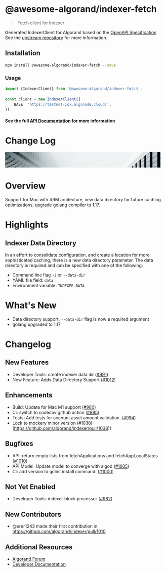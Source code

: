 
# @awesome-algorand/indexer-fetch
> Fetch client for Indexer

Generated IndexerClient for Algorand based on the [OpenAPI Specification](https://raw.githubusercontent.com/algorand/indexer/2.12.0/api/indexer.oas3.yml). 
See the [upstream repository](https://github.com/algorand/indexer) for more information.

## Installation

```bash
npm install @awesome-algorand/indexer-fetch --save
```

### Usage

```typescript
import {IndexerClient} from '@awesome-algorand/indexer-fetch';

const client = new IndexerClient({
    BASE: 'https://testnet-idx.algonode.cloud/',
})
```

#### See the full [API Documentation](https://awesome-algorand.github.io/algo-fetch/guides/clients/indexer/) for more information

# Change Log
![GitHub Logo](https://raw.githubusercontent.com/algorand/go-algorand/master/release/release-banner.jpg)

# Overview
Support for Mac with ARM arcitecture, new data directory for future caching optimizations, upgrade golang compiler to 1.17.

# Highlights

## Indexer Data Directory

In an effort to consolidate configuration, and create a location for more sophisticated caching, there is a new data directory parameter. The data directory is required and can be specified with one of the following:
* Command line flag `-i` or `--data-dir`
* YAML file field: `data`
* Environment variable: `INDEXER_DATA`

# What's New
* Data directory support, `--data-dir` flag is now a required argument
* golang upgraded to 1.17

# Changelog
## New Features
* Developer Tools: create indexer data dir ([#991](https://github.com/algorand/indexer/pull/991))
* New Feature: Adds Data Directory Support ([#1012](https://github.com/algorand/indexer/pull/1012))
## Enhancements
* Build: Update for Mac M1 support ([#980](https://github.com/algorand/indexer/pull/980))
* Ci: switch to codecov github action ([#995](https://github.com/algorand/indexer/pull/995))
* Tests: Add tests for account asset amount validation. ([#994](https://github.com/algorand/indexer/pull/994))
* Lock to mockery minor version (#1038)(https://github.com/algorand/indexer/pull/1038))
## Bugfixes
* API: return empty lists from fetchApplications and fetchAppLocalStates ([#1010](https://github.com/algorand/indexer/pull/1010))
* API Model: Update model to converge with algod ([#1005](https://github.com/algorand/indexer/pull/1005))
* Ci: add version to golint install command. ([#1000](https://github.com/algorand/indexer/pull/1000))

## Not Yet Enabled
* Developer Tools: indexer block processor ([#982](https://github.com/algorand/indexer/pull/982))

## New Contributors
* @erer1243 made their first contribution in https://github.com/algorand/indexer/pull/1010

## Additional Resources
* [Algorand Forum](https://forum.algorand.org)
* [Developer Documentation](https://developer.algorand.org)